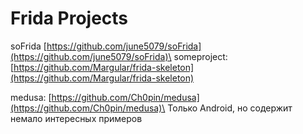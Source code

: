# Frida Projects

soFrida [https://github.com/june5079/soFrida](https://github.com/june5079/soFrida)\
someproject: [https://github.com/Margular/frida-skeleton](https://github.com/Margular/frida-skeleton)

medusa: [https://github.com/Ch0pin/medusa](https://github.com/Ch0pin/medusa)\
Только Android, но содержит немало интересных примеров

